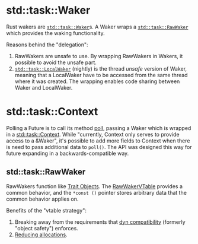 # std::task::Waker

Rust wakers are [`std::task::Waker`][1]s. A Waker wraps a
[`std::task::RawWaker`][2] which provides the waking functionality.

Reasons behind the "delegation":

1. RawWakers are unsafe to use. By wrapping RawWakers in Wakers, it possible to
   avoid the unsafe part.
1. [`std::task::LocalWaker`][3] (nightly) is the thread *unsafe* version of
   Waker, meaning that a LocalWaker have to be accessed from the same thread
where it was created. The wrapping enables code sharing between Waker and
LocalWaker.

# std::task::Context

Polling a Future is to call its method [poll][4], passing a Waker which is
wrapped in a [std::task::Context][5]. While "currently, Context only serves to
provide access to a &Waker", it's possible to add more fields to Context when
there is need to pass additional data to `poll()`. The API was designed this
way for future expanding in a backwards-compatible way.

## std::task::RawWaker

RawWakers function like [Trait Objects][6]. The [RawWakerVTable][7] provides a
common behavior, and the `*const ()` pointer stores arbitrary data that the
common behavior applies on.

Benefits of the "vtable strategy":
1. Breaking away from the requirements that [dyn compatibility][8] (formerly
   "object safety") enforces.
1. [Reducing allocations][9].


[1]: https://doc.rust-lang.org/std/task/struct.Waker.html
[2]: https://doc.rust-lang.org/std/task/struct.RawWaker.html
[3]: https://doc.rust-lang.org/std/task/struct.LocalWaker.html
[4]: https://doc.rust-lang.org/std/future/trait.Future.html#tymethod.poll
[5]: https://doc.rust-lang.org/std/task/struct.Context.html
[6]: https://doc.rust-lang.org/book/ch17-02-trait-objects.html
[7]: https://doc.rust-lang.org/std/task/struct.RawWakerVTable.html
[8]: https://doc.rust-lang.org/nightly/reference/items/traits.html#dyn-compatibility
[9]: https://tokio.rs/blog/2019-10-scheduler#reducing-allocations